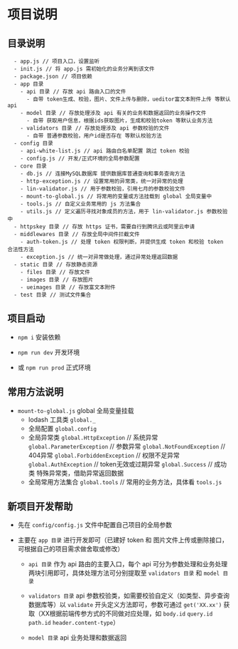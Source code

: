 # 项目说明

## 目录说明

```
  - app.js // 项目入口，设置监听
  - init.js // 将 app.js 需初始化的业务分离到该文件
  - package.json // 项目依赖
  - app 目录
    - api 目录 // 存放 api 路由入口的文件
      - 自带 token生成、校验，图片、文件上传与删除，ueditor富文本附件上传 等默认api
    - model 目录 // 存放处理涉及 api 有关的业务和数据返回的业务操作文件
      - 自带 获取用户信息，根据ids获取图片，生成和校验token 等默认业务方法
    - validators 目录 // 存放处理涉及 api 参数校验的文件
      - 自带 普通参数校验，用户id是否存在 等默认校验方法
  - config 目录
    - api-white-list.js // api 路由白名单配置 跳过 token 校验
    - config.js // 开发/正式环境的全局参数配置
  - core 目录
    - db.js // 连接MySQL数据库 提供数据库普通查询和事务查询方法
    - http-exception.js // 设置常用的异常类，统一对异常的处理
    - lin-validator.js // 用于参数校验，引用七月的参数校验文件
    - mount-to-global.js // 将常用的变量或方法挂载到 global 全局变量中
    - tools.js // 自定义业务常用的 js 方法集合
    - utils.js // 定义遍历寻找对象成员的方法，用于 lin-validator.js 参数校验中
  - httpskey 目录 // 存放 https 证书，需要自行到腾讯云或阿里云申请
  - middlewares 目录 // 存放全局中间件拦截文件
    - auth-token.js // 处理 token 权限判断，并提供生成 token 和校验 token 合法性方法
    - exception.js // 统一对异常做处理，通过异常处理返回数据
  - static 目录 // 存放静态资源
    - files 目录 // 存放文件
    - images 目录 // 存放图片
    - ueimages 目录 // 存放富文本附件
  - test 目录 // 测试文件集合
```

## 项目启动

- `npm i` 安装依赖

- `npm run dev` 开发环境

- 或 `npm run prod` 正式环境 

## 常用方法说明

- `mount-to-global.js` global 全局变量挂载
  + lodash 工具类 
    `global._`
  + 全局配置 
    `global.config`
  + 全局异常类 
    `global.HttpException` // 系统异常
    `global.ParameterException` // 参数异常
    `global.NotFoundException` // 404异常
    `global.ForbiddenException` // 权限不足异常
    `global.AuthException` // token无效或过期异常
    `global.Success` // 成功类 特殊异常类，借助异常返回数据
  + 全局常用方法集合 
    `global.tools` // 常用的业务方法，具体看 `tools.js`

## 新项目开发帮助

- 先在 `config/config.js` 文件中配置自己项目的全局参数

- 主要在 `app 目录` 进行开发即可（已建好 token 和 图片文件上传或删除接口，可根据自己的项目需求做舍取或修改）

  + `api 目录` 作为 api 路由的主要入口，每个 api 可分为参数处理和业务处理两块引用即可，具体处理方法可分别提取至 `validators 目录` 和 `model 目录`

  + `validators 目录` api 参数校验类，如需要校验自定义（如类型、异步查询数据库等）以 `validate` 开头定义方法即可，参数可通过 `get('XX.xx')` 获取（XX根据前端传参方式的不同做对应处理，如 `body.id` `query.id` `path.id` `header.content-type`）

  + `model 目录` api 业务处理和数据返回
